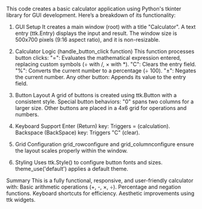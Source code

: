 This code creates a basic calculator application using Python's tkinter library for GUI development. Here’s a breakdown of its functionality:

1. GUI Setup
It creates a main window (root) with a title "Calculator".
A text entry (ttk.Entry) displays the input and result.
The window size is 500x700 pixels (9:16 aspect ratio), and it is non-resizable.

2. Calculator Logic (handle_button_click function)
This function processes button clicks:
"=": Evaluates the mathematical expression entered, replacing custom symbols (÷ with /, × with *).
"C": Clears the entry field.
"%": Converts the current number to a percentage (÷ 100).
"±": Negates the current number.
Any other button: Appends its value to the entry field.

3. Button Layout
A grid of buttons is created using ttk.Button with a consistent style.
Special button behaviors:
"0" spans two columns for a larger size.
Other buttons are placed in a 4x6 grid for operations and numbers.

4. Keyboard Support
Enter (Return) key: Triggers = (calculation).
Backspace (BackSpace) key: Triggers "C" (clear).

5. Grid Configuration
grid_rowconfigure and grid_columnconfigure ensure the layout scales properly within the window.

6. Styling
Uses ttk.Style() to configure button fonts and sizes.
theme_use('default') applies a default theme.

Summary
This is a fully functional, responsive, and user-friendly calculator with:
Basic arithmetic operations (+, -, ×, ÷).
Percentage and negation functions.
Keyboard shortcuts for efficiency.
Aesthetic improvements using ttk widgets.
